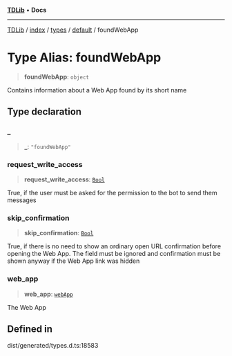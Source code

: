 [**TDLib**](../../../../../../README.md) • **Docs**

***

[TDLib](../../../../../../modules.md) / [index](../../../../../README.md) / [types](../../../README.md) / [default](../README.md) / foundWebApp

# Type Alias: foundWebApp

> **foundWebApp**: `object`

Contains information about a Web App found by its short name

## Type declaration

### \_

> **\_**: `"foundWebApp"`

### request\_write\_access

> **request\_write\_access**: [`Bool`](Bool.md)

True, if the user must be asked for the permission to the bot to send them messages

### skip\_confirmation

> **skip\_confirmation**: [`Bool`](Bool.md)

True, if there is no need to show an ordinary open URL confirmation before opening the Web App. The field must be ignored and confirmation must be shown anyway if the Web App link was hidden

### web\_app

> **web\_app**: [`webApp`](webApp.md)

The Web App

## Defined in

dist/generated/types.d.ts:18583
